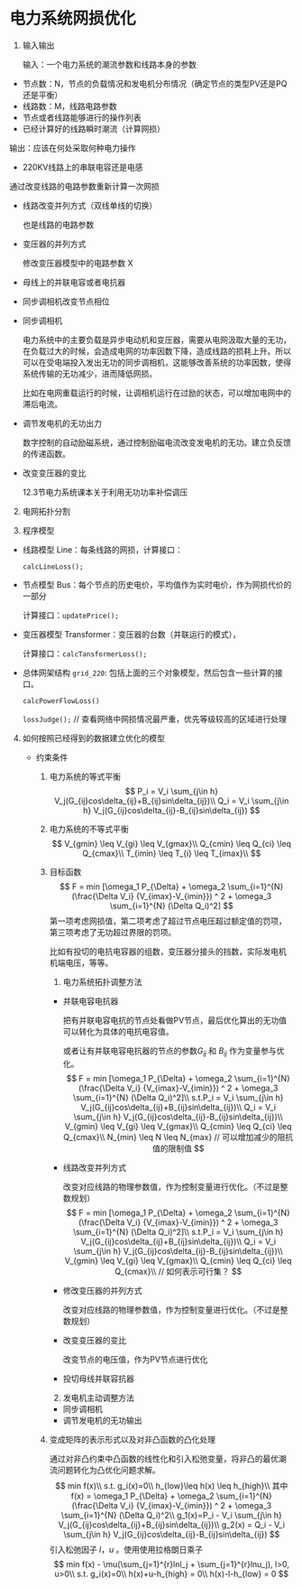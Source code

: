 # 电力系统网损优化

1. 输入输出

   输入：一个电力系统的潮流参数和线路本身的参数

* 节点数：N，节点的负载情况和发电机分布情况（确定节点的类型PV还是PQ还是平衡）
* 线路数：M，线路电路参数
* 节点或者线路能够进行的操作列表
* 已经计算好的线路瞬时潮流（计算网损） 

输出：应该在何处采取何种电力操作

* 220KV线路上的串联电容还是电感

通过改变线路的电路参数重新计算一次网损

* 线路改变并列方式（双线单线的切换）

  也是线路的电路参数

* 变压器的并列方式

  修改变压器模型中的电路参数 X

* 母线上的并联电容或者电抗器

* 同步调相机改变节点相位

* 同步调相机

  电力系统中的主要负载是异步电动机和变压器，需要从电网汲取大量的无功，在负载过大的时候，会造成电网的功率因数下降，造成线路的损耗上升。所以可以在受电端投入发出无功的同步调相机，这能够改善系统的功率因数，使得系统传输的无功减少，进而降低网损。

  比如在电网重载运行的时候，让调相机运行在过励的状态，可以增加电网中的滞后电流。

* 调节发电机的无功出力

  数字控制的自动励磁系统，通过控制励磁电流改变发电机的无功。建立负反馈的传递函数。

* 改变变压器的变比

  12.3节电力系统课本关于利用无功功率补偿调压

2. 电网拓扑分割

3. 程序模型

* 线路模型 Line：每条线路的网损，计算接口：

  `calcLineLoss();`

* 节点模型 Bus：每个节点的历史电价，平均值作为实时电价，作为网损代价的一部分

  计算接口：`updatePrice();`

* 变压器模型 Transformer：变压器的台数（并联运行的模式），

  计算接口：`calcTansformerLoss();`

* 总体网架结构 `grid_220`: 包括上面的三个对象模型，然后包含一些计算的接口。

  `calcPowerFlowLoss()`	

  `lossJudge();`  // 查看网络中网损情况最严重，优先等级较高的区域进行处理

4. 如何按照已经得到的数据建立优化的模型

   * 约束条件

     1. 电力系统的等式平衡
        $$
        P_i = V_i \sum_{j\in h} V_j(G_{ij}cos\delta_{ij}+B_{ij}sin\delta_{ij})\\
        Q_i = V_i \sum_{j\in h} V_j(G_{ij}cos\delta_{ij}-B_{ij}sin\delta_{ij})
        $$

     2. 电力系统的不等式平衡
        $$
        V_{gmin} \leq V_{gi} \leq V_{gmax}\\
        Q_{cmin} \leq Q_{ci} \leq Q_{cmax}\\
        T_{imin} \leq T_{i} \leq T_{imax}\\
        $$

     3. 目标函数
        $$
        F = min [\omega_1 P_{\Delta} + \omega_2 \sum_{i=1}^{N}(\frac{\Delta V_i} {V_{imax}-V_{imin}}) ^ 2 + \omega_3 \sum_{i=1}^{N} (\Delta Q_i)^2]
        $$
        第一项考虑网损值，第二项考虑了超过节点电压超过额定值的罚项，第三项考虑了无功超过界限的罚项。

        比如有投切的电抗电容器的组数，变压器分接头的挡数，实际发电机机端电压，等等。

        1. 电力系统拓扑调整方法

        * 并联电容电抗器

          把有并联电容电抗的节点处看做PV节点，最后优化算出的无功值可以转化为具体的电抗电容值。

          或者让有并联电容电抗器的节点的参数$G_{ij}$ 和 $B_{ij}$  作为变量参与优化。
          $$
          F = min [\omega_1 P_{\Delta} + \omega_2 \sum_{i=1}^{N}(\frac{\Delta V_i} {V_{imax}-V_{imin}}) ^ 2 + \omega_3 \sum_{i=1}^{N} (\Delta Q_i)^2]\\
          s.t.P_i = V_i \sum_{j\in h} V_j(G_{ij}cos\delta_{ij}+B_{ij}sin\delta_{ij})\\
          Q_i = V_i \sum_{j\in h} V_j(G_{ij}cos\delta_{ij}-B_{ij}sin\delta_{ij})\\
          V_{gmin} \leq V_{gi} \leq V_{gmax}\\
          Q_{cmin} \leq Q_{ci} \leq Q_{cmax}\\
          N_{min} \leq N \leq N_{max} // 可以增加减少的阻抗值的限制值
          $$
          

        * 线路改变并列方式

          改变对应线路的物理参数值，作为控制变量进行优化。（不过是整数规划）
          $$
          F = min [\omega_1 P_{\Delta} + \omega_2 \sum_{i=1}^{N}(\frac{\Delta V_i} {V_{imax}-V_{imin}}) ^ 2 + \omega_3 \sum_{i=1}^{N} (\Delta Q_i)^2]\\
          s.t.P_i = V_i \sum_{j\in h} V_j(G_{ij}cos\delta_{ij}+B_{ij}sin\delta_{ij})\\
          Q_i = V_i \sum_{j\in h} V_j(G_{ij}cos\delta_{ij}-B_{ij}sin\delta_{ij})\\
          V_{gmin} \leq V_{gi} \leq V_{gmax}\\
          Q_{cmin} \leq Q_{ci} \leq Q_{cmax}\\
          // 如何表示可行集？
          $$
          

        * 修改变压器的并列方式

          改变对应线路的物理参数值，作为控制变量进行优化。（不过是整数规划）

        * 改变变压器的变比

          改变节点的电压值，作为PV节点进行优化

        * 投切母线并联容抗器

        2. 发电机主动调整方法

        * 同步调相机
        * 调节发电机的无功输出

     4. 变成矩阵的表示形式以及对非凸函数的凸化处理

        通过对非凸约束中凸函数的线性化和引入松弛变量，将非凸的最优潮流问题转化为凸优化问题求解。
        $$
        min  f(x)\\
        s.t. g_i(x)=0\\
        h_{low}\leq h(x) \leq h_{high}\\
        其中 f(x) = \omega_1 P_{\Delta} + \omega_2 \sum_{i=1}^{N}(\frac{\Delta V_i} {V_{imax}-V_{imin}}) ^ 2 + \omega_3 \sum_{i=1}^{N} (\Delta Q_i)^2\\
        g_1(x)=P_i - V_i \sum_{j\in h} V_j(G_{ij}cos\delta_{ij}+B_{ij}sin\delta_{ij})\\
        g_2(x) = Q_i - V_i \sum_{j\in h} V_j(G_{ij}cos\delta_{ij}-B_{ij}sin\delta_{ij})
        $$
        引入松弛因子 $l$，$u$ 。使用使用拉格朗日乘子
        $$
        min  f(x) - \mu(\sum_{j=1}^{r}lnl_j + \sum_{j=1}^{r}lnu_j), l>0, u>0\\
        s.t. g_i(x)=0\\
        h(x)+u-h_{high} = 0\\
        h(x)-l-h_{low} = 0
        $$
